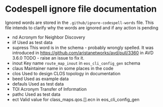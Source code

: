 # Codespell ignore file documentation

Ignored words are stored in the `.github/ignore-codespell-words` file. This file
intends to clarify why the words are ignored and if any action is pending

- nd
    Acronym for Neighbor Discovery
- iif
    Used as test data
- supress
    This word is in the schema - probably wrongly spelled. It was introduced in
    https://github.com/aristanetworks/avd/pull/3360 in AVD 3.6.0
    TODO - raise an issue to fix it.
- inout
    Key name `route_map_inout` in `eos_cli_config_gen` schema
- claus
    Maintainer name in some places in the code
- clos
    Used to design CLOS topology in documentation
- beed
    Used as example data
- defauls
    Used as test data
- TOI
    Acronym Transfer of Information
- pathc
    Used as test data
- ect
    Valid value for class_maps.qos.[].ecn in eos_cli_config_gen

